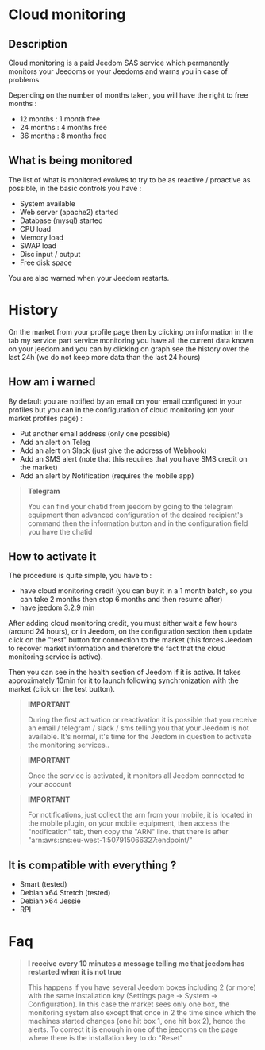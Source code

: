 # Cloud monitoring

## Description

Cloud monitoring is a paid Jeedom SAS service which permanently monitors your Jeedoms or your Jeedoms and warns you in case of problems.

Depending on the number of months taken, you will have the right to free months : 

- 12 months : 1 month free
- 24 months : 4 months free
- 36 months : 8 months free

## What is being monitored

The list of what is monitored evolves to try to be as reactive / proactive as possible, in the basic controls you have : 

- System available
- Web server (apache2) started
- Database (mysql) started
- CPU load
- Memory load
- SWAP load
- Disc input / output
- Free disk space

You are also warned when your Jeedom restarts.

# History

On the market from your profile page then by clicking on information in the tab my service part service monitoring you have all the current data known on your jeedom and you can by clicking on graph see the history over the last 24h (we do not keep more data than the last 24 hours)

## How am i warned

By default you are notified by an email on your email configured in your profiles but you can in the configuration of cloud monitoring (on your market profiles page) : 

- Put another email address (only one possible)
- Add an alert on Teleg
- Add an alert on Slack (just give the address of Webhook)
- Add an SMS alert (note that this requires that you have SMS credit on the market)
- Add an alert by Notification (requires the mobile app) 

> **Telegram**
>
> You can find your chatid from jeedom by going to the telegram equipment then advanced configuration of the desired recipient's command then the information button and in the configuration field you have the chatid

## How to activate it

The procedure is quite simple, you have to : 

- have cloud monitoring credit (you can buy it in a 1 month batch, so you can take 2 months then stop 6 months and then resume after)
- have jeedom 3.2.9 min

After adding cloud monitoring credit, you must either wait a few hours (around 24 hours), or in Jeedom, on the configuration section then update click on the "test" button for connection to the market (this forces Jeedom to recover market information and therefore the fact that the cloud monitoring service is active).

Then you can see in the health section of Jeedom if it is active. It takes approximately 10min for it to launch following synchronization with the market (click on the test button).

>**IMPORTANT**
>
>During the first activation or reactivation it is possible that you receive an email / telegram / slack / sms telling you that your Jeedom is not available. It's normal, it's time for the Jeedom in question to activate the monitoring services..

>**IMPORTANT**
>
> Once the service is activated, it monitors all Jeedom connected to your account

>**IMPORTANT**
>
> For notifications, just collect the arn from your mobile, it is located in the mobile plugin, on your mobile equipment, then access the "notification" tab, then copy the "ARN" line. that there is after "arn:aws:sns:eu-west-1:507915066327:endpoint/"

## It is compatible with everything ?

- Smart (tested)
- Debian x64 Stretch (tested)
- Debian x64 Jessie
- RPI

# Faq

>**I receive every 10 minutes a message telling me that jeedom has restarted when it is not true**
>
>This happens if you have several Jeedom boxes including 2 (or more) with the same installation key (Settings page -> System -> Configuration). In this case the market sees only one box, the monitoring system also except that once in 2 the time since which the machines started changes (one hit box 1, one hit box 2), hence the alerts. To correct it is enough in one of the jeedoms on the page where there is the installation key to do "Reset"
